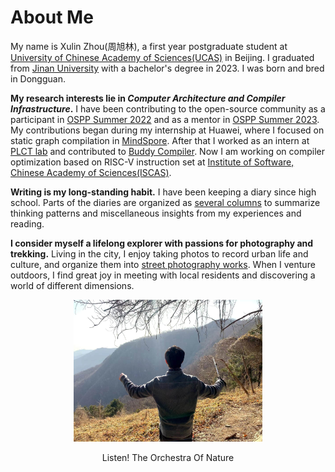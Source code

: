 # About Me

My name is Xulin Zhou(周旭林), a first year postgraduate student at [University of Chinese Academy of Sciences(UCAS)](https://www.ucas.ac.cn/) in Beijing. I graduated from [Jinan University](https://www.jnu.edu.cn/main.htm)  with a bachelor's degree in 2023. I was born and bred in Dongguan.

**My research interests lie in *Computer Architecture and Compiler Infrastructure*.** 
I have been contributing to the open-source community as a participant in [OSPP Summer 2022](https://summer-ospp.ac.cn/2022/#/homepage) and as a mentor in [OSPP Summer 2023](https://summer-ospp.ac.cn/). 
My contributions began during my internship at Huawei, where I focused on static graph compilation in [MindSpore](https://www.mindspore.cn/). After that I worked as an intern at [PLCT lab](https://github.com/plctlab/PLCT-Weekly) and contributed to [Buddy Compiler](https://buddy-compiler.github.io/). 
Now I am working on compiler optimization based on RISC-V instruction set at [Institute of Software, Chinese Academy of Sciences(ISCAS)](http://www.is.cas.cn/).

**Writing is my long-standing habit.** I have been keeping a diary since high school. Parts of the diaries are organized as [several columns](/blogs/main.md) to summarize thinking patterns and miscellaneous insights from my experiences and reading. 

**I consider myself a lifelong explorer with passions for photography and trekking.** Living in the city, I enjoy taking photos to record urban life and culture, and organize them into [street photography works](/photography/main.md). When I venture outdoors, I find great joy in meeting with local residents and discovering a world of different dimensions.

<div align=center>
<img src="imgs/selfie-xiangshan.jpg" width = "60%" >

Listen! The Orchestra Of Nature
</div>
